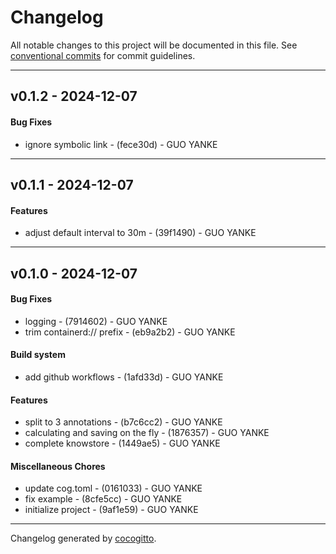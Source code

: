 # Changelog
All notable changes to this project will be documented in this file. See [conventional commits](https://www.conventionalcommits.org/) for commit guidelines.

- - -
## v0.1.2 - 2024-12-07
#### Bug Fixes
- ignore symbolic link - (fece30d) - GUO YANKE

- - -

## v0.1.1 - 2024-12-07
#### Features
- adjust default interval to 30m - (39f1490) - GUO YANKE

- - -

## v0.1.0 - 2024-12-07
#### Bug Fixes
- logging - (7914602) - GUO YANKE
- trim containerd:// prefix - (eb9a2b2) - GUO YANKE
#### Build system
- add github workflows - (1afd33d) - GUO YANKE
#### Features
- split to 3 annotations - (b7c6cc2) - GUO YANKE
- calculating and saving on the fly - (1876357) - GUO YANKE
- complete knowstore - (1449ae5) - GUO YANKE
#### Miscellaneous Chores
- update cog.toml - (0161033) - GUO YANKE
- fix example - (8cfe5cc) - GUO YANKE
- initialize project - (9af1e59) - GUO YANKE

- - -

Changelog generated by [cocogitto](https://github.com/cocogitto/cocogitto).